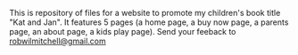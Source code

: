 This is repository of files for a website to promote my children's book title "Kat and Jan". It features 5 pages (a home page, a buy now page, a parents page, an about page, a kids play page). Send your feeback to robwilmitchell@gmail.com
